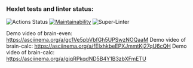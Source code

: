 ### Hexlet tests and linter status:

![Actions Status](https://github.com/Dmitriy-Metelya/frontend-project-lvl1/workflows/hexlet-check/badge.svg)
[![Maintainability](https://api.codeclimate.com/v1/badges/a99a88d28ad37a79dbf6/maintainability)](https://codeclimate.com/github/codeclimate/codeclimate/maintainability)
![Super-Linter](https://github.com/Dmitriy-Metelya/frontend-project-lvl1/workflows/Super-Linter/badge.svg)

Demo video of brain-even: https://asciinema.org/a/gc1Ve5pbVbfGh5UPSwzNOQaaM
Demo video of brain-calc: https://asciinema.org/a/fEIxhkbeEPXJmmtKj27qU6cQH
Demo video of brain-calc: https://asciinema.org/a/gjqRPkqdND5B4Y1B3zbXFmETU
